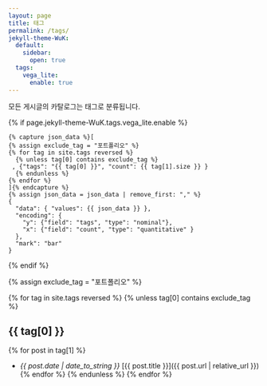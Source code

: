 ```yaml
---
layout: page
title: 태그
permalink: /tags/
jekyll-theme-WuK:
  default:
    sidebar:
      open: true
  tags:
    vega_lite:
      enable: true
---
```


모든 게시글의 카탈로그는 태그로 분류됩니다.

{% if page.jekyll-theme-WuK.tags.vega_lite.enable %}

```vega-lite
{% capture json_data %}[
{% assign exclude_tag = "포트폴리오" %}
{% for tag in site.tags reversed %}
  {% unless tag[0] contains exclude_tag %}
 , {"tags": "{{ tag[0] }}", "count": {{ tag[1].size }} }
  {% endunless %}
{% endfor %}
]{% endcapture %}
{% assign json_data = json_data | remove_first: "," %}
{
  "data": { "values": {{ json_data }} },
  "encoding": {
    "y": {"field": "tags", "type": "nominal"},
    "x": {"field": "count", "type": "quantitative" }
  },
  "mark": "bar"
}
```

{% endif %}


{% assign exclude_tag = "포트폴리오" %}

{% for tag in site.tags reversed %} 
  {% unless tag[0] contains exclude_tag %}
## {{ tag[0] }}

{% for post in tag[1] %}
- *{{ post.date | date_to_string }}* [{{ post.title }}]({{ post.url | relative_url }}){% endfor %}
  {% endunless %}
{% endfor %}

